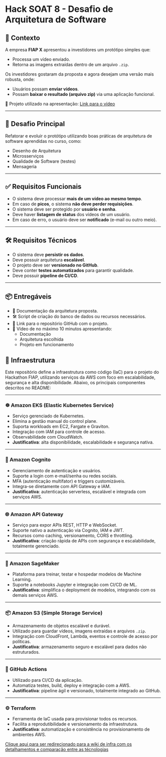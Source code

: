 # Hack SOAT 8 - Desafio de Arquitetura de Software

## 🏢 Contexto

A empresa **FIAP X** apresentou a investidores um protótipo simples que:
- Processa um vídeo enviado.
- Retorna as imagens extraídas dentro de um arquivo `.zip`.

Os investidores gostaram da proposta e agora desejam uma versão mais robusta, onde:
- Usuários possam **enviar vídeos**.
- Possam **baixar o resultado (arquivo zip)** via uma aplicação funcional.

📎 Projeto utilizado na apresentação:
[Link para o vídeo](https://drive.google.com/file/d/1aYCnARmf1KMvRs_HUishp8LUYL_yPlMA/view?usp=sharing)

---

## 🎯 Desafio Principal

Refatorar e evoluir o protótipo utilizando boas práticas de arquitetura de software aprendidas no curso, como:

- Desenho de Arquitetura
- Microsserviços
- Qualidade de Software (testes)
- Mensageria

---

## ✅ Requisitos Funcionais

- O sistema deve processar **mais de um vídeo ao mesmo tempo**.
- Em caso de **picos**, o sistema **não deve perder requisições**.
- O sistema deve ser protegido por **usuário e senha**.
- Deve haver **listagem de status** dos vídeos de um usuário.
- Em caso de erro, o usuário deve ser **notificado** (e-mail ou outro meio).

---

## 🛠️ Requisitos Técnicos

- O sistema deve **persistir os dados**.
- Deve possuir arquitetura **escalável**.
- O projeto deve ser **versionado no GitHub**.
- Deve conter **testes automatizados** para garantir qualidade.
- Deve possuir **pipeline de CI/CD**.

---

## 📦 Entregáveis

- 📄 Documentação da arquitetura proposta.
- 🛠️ Script de criação do banco de dados ou recursos necessários.
- 🔗 Link para o repositório GitHub com o projeto.
- 🎥 Vídeo de no máximo 10 minutos apresentando:
  - Documentação
  - Arquitetura escolhida
  - Projeto em funcionamento

## 🔧 Infraestrutura

Este repositório define a infraestrutura como código (IaC) para o projeto do Hackathon FIAP, utilizando serviços da AWS com foco em escalabilidade, segurança e alta disponibilidade. Abaixo, os principais componentes descritos no README:

---

### ☸️ Amazon EKS (Elastic Kubernetes Service)
- Serviço gerenciado de Kubernetes.
- Elimina a gestão manual do control plane.
- Suporta workloads em EC2, Fargate e Graviton.
- Integração com IAM para controle de acesso.
- Observabilidade com CloudWatch.
- **Justificativa**: alta disponibilidade, escalabilidade e segurança nativa.

---

### 🔐 Amazon Cognito
- Gerenciamento de autenticação e usuários.
- Suporte a login com e-mail/senha ou redes sociais.
- MFA (autenticação multifator) e triggers customizáveis.
- Integra-se diretamente com API Gateway e IAM.
- **Justificativa**: autenticação serverless, escalável e integrada com serviços AWS.

---

### 🌐 Amazon API Gateway
- Serviço para expor APIs REST, HTTP e WebSocket.
- Suporte nativo a autenticação via Cognito, IAM e JWT.
- Recursos como caching, versionamento, CORS e throttling.
- **Justificativa**: criação rápida de APIs com segurança e escalabilidade, totalmente gerenciado.

---

### 🧠 Amazon SageMaker
- Plataforma para treinar, testar e hospedar modelos de Machine Learning.
- Suporte a notebooks Jupyter e integração com CI/CD de ML.
- **Justificativa**: simplifica o deployment de modelos, integrando com os demais serviços AWS.

---

### 📦 Amazon S3 (Simple Storage Service)
- Armazenamento de objetos escalável e durável.
- Utilizado para guardar vídeos, imagens extraídas e arquivos `.zip`.
- Integração com CloudFront, Lambda, eventos e controle de acesso por políticas.
- **Justificativa**: armazenamento seguro e escalável para dados não estruturados.

---

### 🐙 GitHub Actions
- Utilizado para CI/CD da aplicação.
- Automatiza testes, build, deploy e integração com a AWS.
- **Justificativa**: pipeline ágil e versionado, totalmente integrado ao GitHub.

---

### ⚙️ Terraform
- Ferramenta de IaC usada para provisionar todos os recursos.
- Facilita a reprodutibilidade e versionamento da infraestrutura.
- **Justificativa**: automatização e consistência no provisionamento de ambientes AWS.

[Clique aqui para ser redirecionado para a wiki de infra com os detalhamentos e comparação entre as técnologias](https://github.com/fiap-8soat-tc-one/hackathon-fiap-iac)

